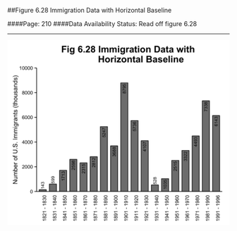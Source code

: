 ##Figure 6.28 Immigration Data with Horizontal Baseline

####Page: 210
####Data Availability Status: Read off figure 6.28
***
![`Immigration Data with Horizontal Baseline`](fig06-28_immigration-data-with-horizontal-baseline.png)



